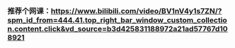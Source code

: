 ### 推荐个网课：https://www.bilibili.com/video/BV1nV4y1s7ZN/?spm_id_from=444.41.top_right_bar_window_custom_collection.content.click&vd_source=b3d425831188972a21ad57767d108921
